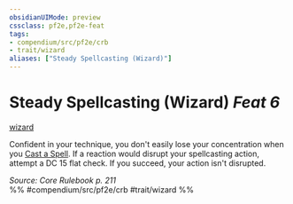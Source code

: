 ```yaml
---
obsidianUIMode: preview
cssclass: pf2e,pf2e-feat
tags:
- compendium/src/pf2e/crb
- trait/wizard
aliases: ["Steady Spellcasting (Wizard)"]
---
```

# Steady Spellcasting (Wizard)  *Feat 6*  
[wizard](Reference/Rules/Traits/wizard.md "Wizard Class Trait")  


Confident in your technique, you don't easily lose your concentration when you [Cast a Spell](cast-a-spell.md). If a reaction would disrupt your spellcasting action, attempt a DC 15 flat check. If you succeed, your action isn't disrupted.

*Source: Core Rulebook p. 211*  
%% #compendium/src/pf2e/crb #trait/wizard %%